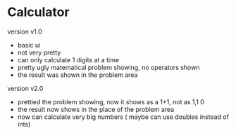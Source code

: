 # Calculator
version v1.0
  - basic ui
  - not very pretty
  - can only calculate 1 digits at a time
  - pretty ugly matematical problem showing, no operators shown
  - the result was shown in the problem area
 
version v2.0
  - prettied the problem showing, now it shows as a 1+1, not as 1,1 0
  - the result now shows in the place of the problem area
  - now can calculate very big numbers ( maybe can use doubles instead of ints)
  
